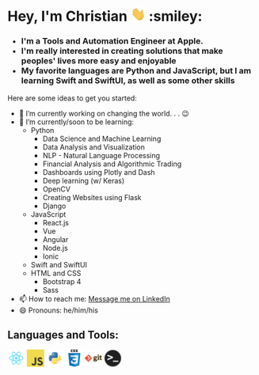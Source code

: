 <h1> Hey, I'm Christian <img src="https://raw.githubusercontent.com/ABSphreak/ABSphreak/master/gifs/Hi.gif" width="30px"> :smiley: </h1> 

<h3>
  <ul>
    <li>I'm a Tools and Automation Engineer at Apple.</li>
    <li>I'm really interested in creating solutions that make peoples' lives more easy and enjoyable</li>
    <li>My favorite languages are Python and JavaScript, but I am learning Swift and SwiftUI, as well as some other skills</li>
  </ul>
</h3>
Here are some ideas to get you started:

* 🔭 I’m currently working on changing the world. . . :wink:
* 🌱 I’m currently/soon to be learning:
  * Python
    * Data Science and Machine Learning
    * Data Analysis and Visualization
    * NLP - Natural Language Processing
    * Financial Analysis and Algorithmic Trading
    * Dashboards using Plotly and Dash
    * Deep learning (w/ Keras)
    * OpenCV
    * Creating Websites using Flask
    * Django
  * JavaScript
    * React.js
    * Vue
    * Angular
    * Node.js
    * Ionic
  * Swift and SwiftUI
  * HTML and CSS
    * Bootstrap 4
    * Sass
* 📫 How to reach me: [Message me on LinkedIn](https://www.linkedin.com/in/christian-haugen-at-apple/)
* 😄 Pronouns: he/him/his

## Languages and Tools:  
<code><img height="35" src="https://raw.githubusercontent.com/github/explore/80688e429a7d4ef2fca1e82350fe8e3517d3494d/topics/react/react.png"></code>
<code><img height="35" src="https://raw.githubusercontent.com/github/explore/80688e429a7d4ef2fca1e82350fe8e3517d3494d/topics/javascript/javascript.png"></code>
<code><img height="35" src="https://raw.githubusercontent.com/github/explore/80688e429a7d4ef2fca1e82350fe8e3517d3494d/topics/python/python.png"></code>
<code><img height="35" src="https://raw.githubusercontent.com/github/explore/80688e429a7d4ef2fca1e82350fe8e3517d3494d/topics/css/css.png"></code>
<code><img height="35" src="https://raw.githubusercontent.com/github/explore/80688e429a7d4ef2fca1e82350fe8e3517d3494d/topics/git/git.png"></code>
<code><img height="35" src="https://raw.githubusercontent.com/github/explore/80688e429a7d4ef2fca1e82350fe8e3517d3494d/topics/terminal/terminal.png"></code>
